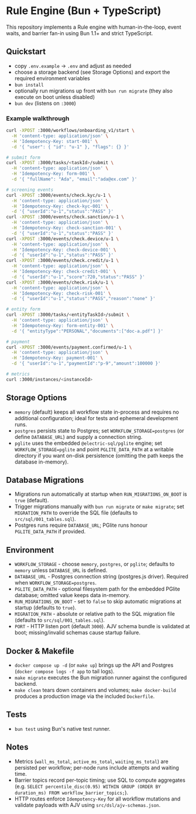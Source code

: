 # Rule Engine (Bun + TypeScript)

This repository implements a Rule engine with human-in-the-loop, event waits, and barrier fan-in using Bun 1.1+ and strict TypeScript.

## Quickstart
- copy `.env.example` -> `.env` and adjust as needed
- choose a storage backend (see Storage Options) and export the required environment variables
- `bun install`
- optionally run migrations up front with `bun run migrate` (they also execute on boot unless disabled)
- `bun dev` (listens on `:3000`)

### Example walkthrough
```bash
curl -XPOST :3000/workflows/onboarding_v1/start \
  -H 'content-type: application/json' \
  -H 'Idempotency-Key: start-001' \
  -d '{ "user": { "id": "u-1" }, "flags": {} }'

# submit form
curl -XPOST :3000/tasks/<taskId>/submit \
  -H 'content-type: application/json' \
  -H 'Idempotency-Key: form-001' \
  -d '{ "fullName": "Ada", "email":"ada@ex.com" }'

# screening events
curl -XPOST :3000/events/check.kyc/u-1 \
  -H 'content-type: application/json' \
  -H 'Idempotency-Key: check-kyc-001' \
  -d '{ "userId":"u-1","status":"PASS" }'
curl -XPOST :3000/events/check.sanction/u-1 \
  -H 'content-type: application/json' \
  -H 'Idempotency-Key: check-sanction-001' \
  -d '{ "userId":"u-1","status":"PASS" }'
curl -XPOST :3000/events/check.device/u-1 \
  -H 'content-type: application/json' \
  -H 'Idempotency-Key: check-device-001' \
  -d '{ "userId":"u-1","status":"PASS" }'
curl -XPOST :3000/events/check.credit/u-1 \
  -H 'content-type: application/json' \
  -H 'Idempotency-Key: check-credit-001' \
  -d '{ "userId":"u-1","score":720,"status":"PASS" }'
curl -XPOST :3000/events/check.risk/u-1 \
  -H 'content-type: application/json' \
  -H 'Idempotency-Key: check-risk-001' \
  -d '{ "userId":"u-1","status":"PASS","reason":"none" }'

# entity form
curl -XPOST :3000/tasks/<entityTaskId>/submit \
  -H 'content-type: application/json' \
  -H 'Idempotency-Key: form-entity-001' \
  -d '{ "entityType":"PERSONAL","documents":["doc-a.pdf"] }'

# payment
curl -XPOST :3000/events/payment.confirmed/u-1 \
  -H 'content-type: application/json' \
  -H 'Idempotency-Key: payment-001' \
  -d '{ "userId":"u-1","paymentId":"p-9","amount":100000 }'

# metrics
curl :3000/instances/<instanceId>
```

## Storage Options
- `memory` (default) keeps all workflow state in-process and requires no additional configuration; ideal for tests and ephemeral development runs.
- `postgres` persists state to Postgres; set `WORKFLOW_STORAGE=postgres` (or define `DATABASE_URL`) and supply a connection string.
- `pglite` uses the embedded `@electric-sql/pglite` engine; set `WORKFLOW_STORAGE=pglite` and point `PGLITE_DATA_PATH` at a writable directory if you want on-disk persistence (omitting the path keeps the database in-memory).

## Database Migrations
- Migrations run automatically at startup when `RUN_MIGRATIONS_ON_BOOT` is `true` (default).
- Trigger migrations manually with `bun run migrate` or `make migrate`; set `MIGRATION_PATH` to override the SQL file (defaults to `src/sql/001_tables.sql`).
- Postgres runs require `DATABASE_URL`; PGlite runs honour `PGLITE_DATA_PATH` if provided.

## Environment
- `WORKFLOW_STORAGE` - choose `memory`, `postgres`, or `pglite`; defaults to `memory` unless `DATABASE_URL` is defined.
- `DATABASE_URL` - Postgres connection string (postgres.js driver). Required when `WORKFLOW_STORAGE=postgres`.
- `PGLITE_DATA_PATH` - optional filesystem path for the embedded PGlite database; omitted value keeps data in-memory.
- `RUN_MIGRATIONS_ON_BOOT` - set to `false` to skip automatic migrations at startup (defaults to `true`).
- `MIGRATION_PATH` - absolute or relative path to the SQL migration file (defaults to `src/sql/001_tables.sql`).
- `PORT` - HTTP listen port (default `3000`). AJV schema bundle is validated at boot; missing/invalid schemas cause startup failure.

## Docker & Makefile
- `docker compose up -d` (or `make up`) brings up the API and Postgres (`docker compose logs -f app` to tail logs).
- `make migrate` executes the Bun migration runner against the configured backend.
- `make clean` tears down containers and volumes; `make docker-build` produces a production image via the included `Dockerfile`.

## Tests
- `bun test` using Bun's native test runner.

## Notes
- Metrics (`wall_ms_total`, `active_ms_total`, `waiting_ms_total`) are persisted per workflow; per-node runs include attempts and waiting time.
- Barrier topics record per-topic timing; use SQL to compute aggregates (e.g. `SELECT percentile_disc(0.95) WITHIN GROUP (ORDER BY duration_ms) FROM workflow_barrier_topics;`).
- HTTP routes enforce `Idempotency-Key` for all workflow mutations and validate payloads with AJV using `src/dsl/ajv-schemas.json`.
